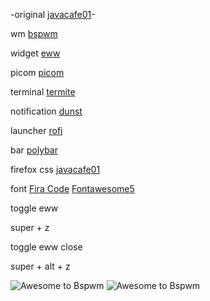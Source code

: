 
-original [javacafe01](https://www.reddit.com/r/unixporn/comments/k56rxh/awesome_pog/)-


wm [bspwm](https://github.com/baskerville/bspwm)

widget [eww](https://github.com/elkowar/eww)

picom [picom](https://github.com/ibhagwan/picom)

terminal [termite](https://github.com/thestinger/termite)

notification [dunst](https://github.com/dunst-project/dunst)

launcher [rofi](https://github.com/davatorium/rofi)

bar [polybar](https://github.com/polybar/polybar)

firefox css [javacafe01](https://github.com/JavaCafe01/firefox-css)

font [Fira Code](https://github.com/tonsky/FiraCode) [Fontawesome5](https://github.com/FortAwesome/Font-Awesome)

toggle eww

super + z

toggle eww close

super + alt +  z

![Awesome to Bspwm](https://user-images.githubusercontent.com/81292558/117104187-aba06200-adb6-11eb-9861-46a5ad9695a5.png)
![Awesome to Bspwm](https://user-images.githubusercontent.com/81292558/117302050-3451f780-aeb6-11eb-8f6f-cb25b8ab089c.png)
